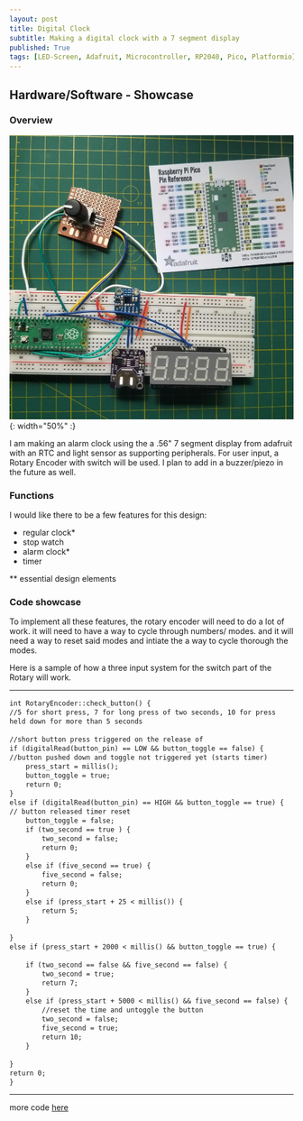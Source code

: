 ```yaml
---
layout: post
title: Digital Clock 
subtitle: Making a digital clock with a 7 segment display 
published: True
tags: [LED-Screen, Adafruit, Microcontroller, RP2040, Pico, Platformio]
---
```

## Hardware/Software - Showcase

### Overview  

![breadboard_digitalclock](https://github.com/hbchaney/Blogging/blob/master/Projects/Digital_clock/imgs/digital_clock_breadboard.jpg?raw=true){: width="50%" :}

I am making an alarm clock using the a .56" 7 segment display from adafruit with an RTC and light sensor as supporting peripherals. For user input, a Rotary Encoder with switch will be used. I plan to add in a buzzer/piezo in the future as well. 

### Functions 

I would like there to be a few features for this design:  
- regular clock*
- stop watch 
- alarm clock*
- timer 

** essential design elements 

### Code showcase 
To implement all these features, the rotary encoder will need to do a lot of work. it will need to have a way to cycle through numbers/ modes. and it will need a way to reset said modes and intiate the a way to cycle thorough the modes. 

Here is a sample of how a three input system for the switch part of the Rotary will work. 

---

    int RotaryEncoder::check_button() {  
    //5 for short press, 7 for long press of two seconds, 10 for press held down for more than 5 seconds 

    //short button press triggered on the release of  
    if (digitalRead(button_pin) == LOW && button_toggle == false) { //button pushed down and toggle not triggered yet (starts timer)
        press_start = millis(); 
        button_toggle = true; 
        return 0; 
    }
    else if (digitalRead(button_pin) == HIGH && button_toggle == true) { // button released timer reset
        button_toggle = false;
        if (two_second == true ) { 
            two_second = false; 
            return 0; 
        }
        else if (five_second == true) { 
            five_second = false; 
            return 0; 
        }
        else if (press_start + 25 < millis()) { 
            return 5; 
        }

    }
    else if (press_start + 2000 < millis() && button_toggle == true) { 

        if (two_second == false && five_second == false) { 
            two_second = true; 
            return 7; 
        }
        else if (press_start + 5000 < millis() && five_second == false) { 
            //reset the time and untoggle the button 
            two_second = false; 
            five_second = true; 
            return 10; 
        }

    }
    return 0; 
    }
--- 

more code [here](https://github.com/hbchaney/Blogging/tree/master/Projects/Digital_clock/Digital_clock)







